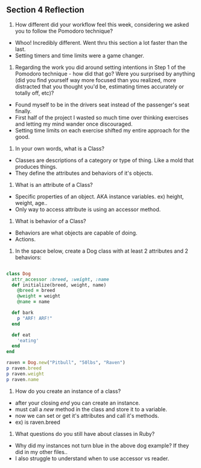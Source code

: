 ## Section 4 Reflection

1. How different did your workflow feel this week, considering we asked you to follow the Pomodoro technique?
- Whoo! Incredibly different. Went thru this section a lot faster than the last.
- Setting timers and time limits were a game changer.

1. Regarding the work you did around setting intentions in Step 1 of the Pomodoro technique - how did that go? Were you surprised by anything (did you find yourself way more focused than you realized, more distracted that you thought you'd be, estimating times accurately or totally off, etc)?
- Found myself to be in the drivers seat instead of the passenger's seat finally.
- First half of the project I wasted so much time over thinking exercises and letting my mind wander once discouraged.
- Setting time limits on each exercise shifted my entire approach for the good.

1. In your own words, what is a Class?
- Classes are descriptions of a category or type of thing. Like a mold that produces things.
- They define the attributes and behaviors of it's objects.

1. What is an attribute of a Class?
- Specific properties of an object. AKA instance variables. ex) height, weight, age..
- Only way to access attribute is using an accessor method.

1. What is behavior of a Class?
- Behaviors are what objects are capable of doing.
- Actions.

1. In the space below, create a Dog class with at least 2 attributes and 2 behaviors:

```rb

class Dog
  attr_accessor :breed, :weight, :name
  def initialize(breed, weight, name)
    @breed = breed
    @weight = weight
    @name = name

  def bark
    p "ARF! ARF!"
  end

  def eat
    'eating'
  end
end

raven = Dog.new("Pitbull", "50lbs", "Raven")
p raven.breed
p raven.weight
p raven.name


```

1. How do you create an instance of a class?
- after your closing *end* you can create an instance.
- must call a *new* method in the class and store it to a variable.
- now we can set or get it's attributes and call it's methods.
- ex) is raven.breed

1. What questions do you still have about classes in Ruby?
- Why did my instances not turn blue in the above dog example? If they did in my other files..
- I also struggle to understand when to use accessor vs reader.
